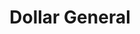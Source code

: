 ---
title: "Dollar General"
url: /philadelphia/dollar-general-north-broad-street/
shop: variety store
---